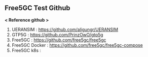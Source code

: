 ## **Free5GC Test Github**

**< Reference github >**
1. UERANSIM : https://github.com/aligungr/UERANSIM
2. GTP5G : https://github.com/PrinzOwO/gtp5g
3. Free5GC : https://github.com/free5gc/free5gc 
4. Free5GC Docker : https://github.com/free5gc/free5gc-compose
5. Free5GC k8s :

